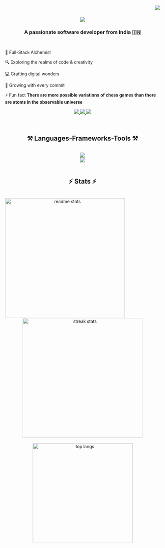 <img align="right" src="https://visitor-badge.laobi.icu/badge?page_id=ShishirBagalkot.ShishirBagalkot" />

<h1 align="center">
    <img src="https://readme-typing-svg.herokuapp.com/?font=Righteous&size=35&center=true&vCenter=true&width=500&height=70&duration=4000&lines=Hi+There!+👋;+I'm+Shishir+Bagalkot!;" />
</h1>

<h3 align="center">A passionate software developer from India 🇮🇳</h3>

<br/>

<div align="left">
  
🚀 Full-Stack Alchemist
 
🔍 Exploring the realms of code & creativity
  
💻 Crafting digital wonders
  
🌱 Growing with every commit

⚡ Fun fact **There are more possible variations of chess games than there are atoms in the observable universe**

 </div>
 
<div align="center"> 
  <a href="mailto:shishir.bagalkot@gmail.com">
    <img src="https://img.shields.io/badge/Gmail-333333?style=for-the-badge&logo=gmail&logoColor=red" />
  </a>
  <a href="https://www.linkedin.com/in/shishir-bagalkot-1045ba67/" target="_blank">
    <img src="https://img.shields.io/badge/LinkedIn-0077B5?style=for-the-badge&logo=linkedin&logoColor=white" target="_blank" />
  </a>
  <a href="" target="_blank">
     <img src="https://img.shields.io/badge/Portfolio-FF5722?style=for-the-badge&logo=todoist&logoColor=white" target="_blank" /> <!-- sqlite, safari, google-chrome are other good icon options -->
  </a>
</div>

<br/>

<br/>
 
<h2 align="center">⚒️ Languages-Frameworks-Tools ⚒️</h2>
<br/>
<div align="center">
    <img src="https://skillicons.dev/icons?i=java,angular,python"/><br>
    <img src="https://skillicons.dev/icons?i=aws,cassandra,postgresql,elasticsearch,redis"/>
</div>

<br/>

<h2 align="center">⚡ Stats ⚡</h2>
<br>
<div align="center">
  <img width="390" src="https://github-readme-stats-salesp07.vercel.app/api?username=ShishirBagalkot&count_private=true&show_icons=true&theme=react&rank_icon=github&border_radius=10" alt="readme stats" />
  <span style="margin: 0 100px;"></span>
  <img width="390" src="https://github-readme-streak-stats-salesp07.vercel.app/?user=ShishirBagalkot&count_private=true&theme=react&border_radius=10" alt="streak stats"/>
  <br/><br/>
  <img width="325" align="center" src="https://github-readme-stats-salesp07.vercel.app/api/top-langs/?username=ShishirBagalkot&hide=HTML&langs_count=8&layout=compact&theme=react&border_radius=10&size_weight=0.5&count_weight=0.5&exclude_repo=github-readme-stats" alt="top langs" />
</div>

<!-- <br/><br/>

<hr/>

<br/>

<div align="center">
<a href='https://ko-fi.com/V7V4RAK9C' target='_blank'><img height='64' style='border:0px;height:64px;' src='https://storage.ko-fi.com/cdn/kofi1.png?v=3' border='0' alt='Buy Me a Coffee at ko-fi.com' /></a>
</div> 

<br/>-->
